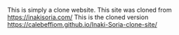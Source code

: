 This is simply a clone website.
This site was cloned from https://inakisoria.com/
This is the cloned version https://calebeffiom.github.io/Inaki-Soria-clone-site/
